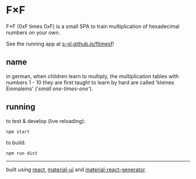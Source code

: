 F×F
===

F×F (0xF times 0xF) is a small SPA to train multiplication of hexadecimal numbers on your own.

See the running app at [s-ol.github.io/ftimesf](https://s-ol.github.io/ftimesf)!

name
----
in german, when children learn to multiply, the multiplication tables with numbers 1 - 10 they are first taught to learn by hard are called 'kleines Einmaleins' ('*small one-times-one'*).

running
-------
to test & develop (live reloading):

    npm start

to build:

    npm run dist

---

built using [react][react], [material-ui][mui] and [material-react-generator][yo-gen].

[react]:  https://github.com/facebook/react
[mui]:    https://github.com/callemall/material-ui
[yo-gen]: https://github.com/leftstick/generator-material-react
